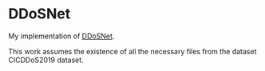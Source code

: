 # DDoSNet
My implementation of [DDoSNet](https://ieeexplore.ieee.org/document/9217754). 

This work assumes the existence of all the necessary files from the dataset CICDDoS2019 dataset.
